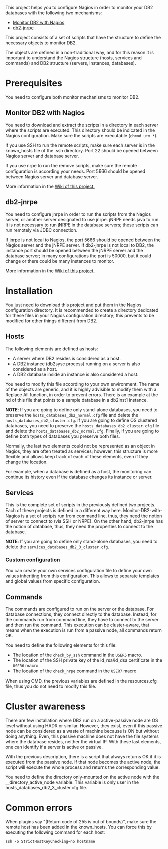 This project helps you to configure Nagios in order to monitor your DB2 databases with the following two mechanisms:

* [Monitor DB2 with Nagios](https://github.com/angoca/monitor-db2-with-nagios)
* [db2-jnrpe](https://github.com/angoca/db2-jnrpe)

This project consists of a set of scripts that have the structure to define the necessary objects to monitor DB2.

The objects are defined in a non-traditional way, and for this reason it is important to understand the Nagios structure (hosts, services and commands) and DB2 structure (servers, instances, databases).

# Prerequisites

You need to configure both monitor mechanisms to monitor DB2.

## Monitor DB2 with Nagios

You need to download and extract the scripts in a directory in each server where the scripts are executed.
This directory should be indicated in the Nagios configuration.
Make sure the scripts are executable (`chmod u+x *`).

If you use SSH to run the remote scripts, make sure each server is in the known_hosts file of the .ssh directory.
Port 22 should be opened between Nagios server and database server.

If you use nrpe to run the remove scripts, make sure the remote configuration is according your needs.
Port 5666 should be opened between Nagios server and database server.

More information in the [Wiki of this project.](https://github.com/angoca/monitor-db2-with-nagios/wiki)

## db2-jnrpe

You need to configure jnrpe in order to run the scripts from the Nagios server, or another server designated to use jnrpe.
jNRPE needs java to run.
It is not necessary to run jNRPE in the database servers; these scripts can run remotely via JDBC connection.

If jnrpe is not local to Nagios, the port 5666 should be opened between the Nagios server and the jNRPE server.
If db2-jnrpe is not local to DB2, the instance port should be opened between the jNRPE server and the database server;
in many configurations the port is 50000, but it could change or there could be many instances to monitor.

More information in the [Wiki of this project.](https://github.com/angoca/db2-jnrpe/wiki)

# Installation

You just need to download this project and put them in the Nagios configuration directory.
It is recommended to create a directory dedicated for these files in your Nagios configuration directory;
this prevents to be modified for other things different from DB2.


## Hosts

The following elements are defined as hosts:

* A server where DB2 resides is considered as a host.
* A DB2 instance (db2sysc process) running on a server is also considered as a host.
* A DB2 database inside an instance is also considered a host.

You need to modify this file according to your own environment.
The name of the objects are generic, and it is highly advisible to modify them with a Replace All function, in order to prevent errors.
There is an example at the nd of this file that points to a sample database in a db2inst1 instance.

**NOTE**: If you are going to define only stand-alone databases, you need to preserve the `hosts_databases_db2_normal.cfg` file and delete the `hosts_databases_db2_cluster.cfg`.
If you are going to define OS clustered databases, you need to preserve the `hosts_databases_db2_cluster.cfg` file and delete the `hosts_databases_db2_normal.cfg`.
Finally, if you are going to define both types of databases you preserve both files.

Normally, the last two elements could not be represented as an object in Nagios, they are often treated as services;
however, this structure is more flexible and allows keep track of each of these elements, even if they change the location.

For example, when a database is defined as a host, the monitoring can continue its history even if the database changes its instance or server.

## Services

This is the complete set of scripts in the previously defined two projects.
Each of these projects is defined in a different way here.
Monitor-DB2-with-Nagios is a set of scripts run from command line, thus, they need the notion of server to connect to (via SSH or NRPE).
On the other hand, db2-jnrpe has the notion of database, thus, they need the properties to connect to the database.

**NOTE**: If you are going to define only stand-alone databases, you need to delete the `services_databases_db2_3_cluster.cfg`.


### Custom configuration

You can create your own services configuration file to define your own values inheriting from this configuration.
This allows to separate templates and global values from specific configuration.

## Commands

The commands are configured to run on the server or the database.
For database connections, they connect directly to the database.
Instead, for the commands run from command line, they have to connect to the server and then run the command.
This execution can be cluster-aware, that means when the execution is run from a passive node, all commands return OK.

You need to define the following elements for this file:

* The location of the `check_by_ssh` command in the `USER5` macro.
* The location of the SSH private key of the id_rsa/id_dsa certificate in the `USER6` macro.
* The location of the `check_nrpe` command in the `USER7` macro

When using OMD, the previous variables are defined in the resources.cfg file, thus you do not need to modify this file.

# Cluster awareness

There are few installation where DB2 run on a active-passive node are OS level without using HADR or similar.
However, they exist, even if this passive node can be considered as a waste of machine because is ON but without doing anything.
Even, this passive machine does not have the file systems where the database resides, neither the virtual IP.
With these last elements, one can identify if a server is active or passive.

With the previous description, there is a script that always returns OK if it is executed from the passive node.
If that node becomes the active node, the script will execute the whole process and returns the corresponding value.

You need to define the directory only-mounted on the active node with the __directory_active_node variable.
This variable is only user in the hosts_databases_db2_3_cluster.cfg file.

# Common errors

When plugins say "(Return code of 255 is out of bounds)", make sure the remote host has been added in the known_hosts.
You can force this by executing the following command for each host:

    ssh -o StrictHostKeyChecking=no hostname
